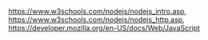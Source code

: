 https://www.w3schools.com/nodejs/nodejs_intro.asp, https://www.w3schools.com/nodejs/nodejs_http.asp, https://developer.mozilla.org/en-US/docs/Web/JavaScript
